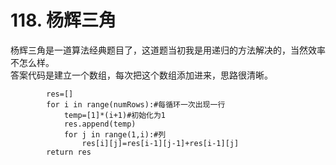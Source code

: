# 118. 杨辉三角   
   
杨辉三角是一道算法经典题目了，这道题当初我是用递归的方法解决的，当然效率不怎么样。   
答案代码是建立一个数组，每次把这个数组添加进来，思路很清晰。  
```
        res=[]        
        for i in range(numRows):#每循环一次出现一行           
            temp=[1]*(i+1)#初始化为1            
            res.append(temp)            
            for j in range(1,i):#列                
                res[i][j]=res[i-1][j-1]+res[i-1][j]        
        return res
```

